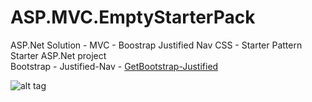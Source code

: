 # ASP.MVC.EmptyStarterPack
ASP.Net Solution - MVC - Boostrap Justified Nav CSS - Starter Pattern
<snippet>
  <content>
Starter ASP.Net project</br>
Bootstrap - Justified-Nav - [GetBootstrap-Justified](https://getbootstrap.com/examples/justified-nav)</br>

![alt tag](http://imagizer.imageshack.us/v2/1024x768q90/924/BPXrLy.jpg)
</content>
</snippet>
